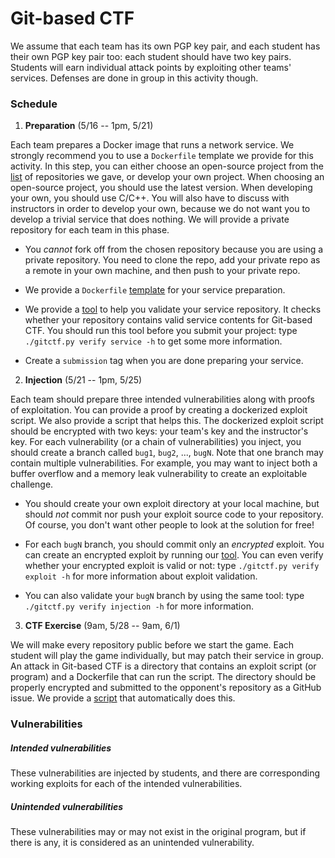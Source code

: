 # Git-based CTF

We assume that each team has its own PGP key pair, and each student has their
own PGP key pair too: each student should have two key pairs. Students will earn
individual attack points by exploiting other teams' services. Defenses are done
in group in this activity though.

### Schedule

1. **Preparation** (5/16 -- 1pm, 5/21)

Each team prepares a Docker image that runs a network service. We strongly
recommend you to use a `Dockerfile` template we provide for this activity. In
this step, you can either choose an open-source project from the [list](List.md)
of repositories we gave, or develop your own project. When choosing an
open-source project, you should use the latest version. When developing your
own, you should use C/C++. You will also have to discuss with instructors in
order to develop your own, because we do not want you to develop a trivial
service that does nothing. We will provide a private repository for each team in
this phase.

   - You *cannot* fork off from the chosen repository because you are using a
     private repository. You need to clone the repo, add your private repo as a
     remote in your own machine, and then push to your private repo.

   - We provide a `Dockerfile`
     [template](https://github.com/KAIST-IS521/2018s-gitctf-script/tree/master/service_template)
     for your service preparation.

   - We provide a
     [tool](https://github.com/KAIST-IS521/2018s-gitctf-script/tree/master/scripts)
     to help you validate your service repository. It checks whether your
     repository contains valid service contents for Git-based CTF. You should
     run this tool before you submit your project: type `./gitctf.py verify
     service -h` to get some more information.

   - Create a `submission` tag when you are done preparing your service.

2. **Injection** (5/21 -- 1pm, 5/25)

Each team should prepare three intended vulnerabilities along with proofs of
exploitation. You can provide a proof by creating a dockerized exploit script.
We also provide a script that helps this. The dockerized exploit script should
be encrypted with two keys: your team's key and the instructor's key. For each
vulnerability (or a chain of vulnerabilities) you inject, you should create a
branch called `bug1`, `bug2`, ..., `bugN`. Note that one branch may contain
multiple vulnerabilities. For example, you may want to inject both a buffer
overflow and a memory leak vulnerability to create an exploitable challenge.

   - You should create your own exploit directory at your local machine, but
     should *not* commit nor push your exploit source code to your
     repository. Of course, you don't want other people to look at the solution
     for free!

   - For each `bugN` branch, you should commit only an *encrypted* exploit. You
     can create an encrypted exploit by running our
     [tool](https://github.com/KAIST-IS521/2018s-gitctf-script/tree/master/scripts). You
     can even verify whether your encrypted exploit is valid or not: type
     `./gitctf.py verify exploit -h` for more information about exploit
     validation.

   - You can also validate your `bugN` branch by using the same tool: type
     `./gitctf.py verify injection -h` for more information.


3. **CTF Exercise** (9am, 5/28 -- 9am, 6/1)

We will make every repository public before we start the game. Each student will
play the game individually, but may patch their service in group. An attack in
Git-based CTF is a directory that contains an exploit script (or program) and a
Dockerfile that can run the script. The directory should be properly encrypted
and submitted to the opponent's repository as a GitHub issue. We provide a
[script](FIXME) that automatically does this.

### Vulnerabilities

##### Intended vulnerabilities

These vulnerabilities are injected by students, and there are corresponding
working exploits for each of the intended vulnerabilities.

##### Unintended vulnerabilities

These vulnerabilities may or may not exist in the original program, but if there
is any, it is considered as an unintended vulnerability.
